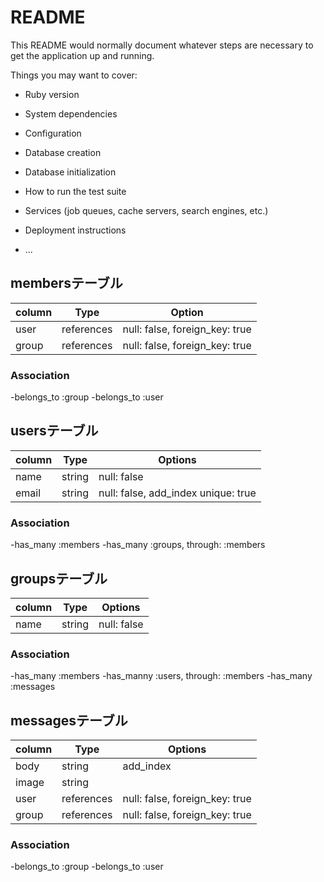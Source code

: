 # README

This README would normally document whatever steps are necessary to get the
application up and running.

Things you may want to cover:

* Ruby version

* System dependencies

* Configuration

* Database creation

* Database initialization

* How to run the test suite

* Services (job queues, cache servers, search engines, etc.)

* Deployment instructions

* ...


## membersテーブル

|column|Type|Option|
|------|----|------|
|user|references|null: false, foreign_key: true|
|group|references|null: false, foreign_key: true|

### Association
-belongs_to :group
-belongs_to :user


## usersテーブル

|column|Type|Options|
|------|----|-------|
|name|string|null: false|
|email|string|null: false, add_index unique: true|

### Association
-has_many :members
-has_many :groups, through: :members


## groupsテーブル
|column|Type|Options|
|------|----|-------|
|name|string|null: false|

### Association
-has_many :members
-has_manny :users, through: :members
-has_many :messages


## messagesテーブル

|column|Type|Options|
|------|----|-------|
|body|string|add_index|
|image|string|
|user|references|null: false, foreign_key: true|
|group|references|null: false, foreign_key: true|

### Association
-belongs_to :group
-belongs_to :user
